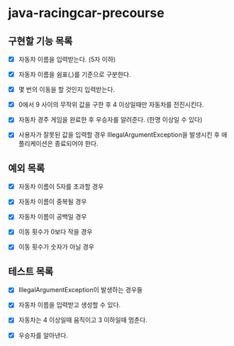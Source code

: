 # java-racingcar-precourse

## 구현할 기능 목록

- [x] 자동차 이름을 입력받는다. (5자 이하)
- [x] 자동차 이름을 쉼표(,)를 기준으로 구분한다.
- [x] 몇 번의 이동을 할 것인지 입력받는다.
- [x] 0에서 9 사이의 무작위 값을 구한 후 4 이상일때만 자동차를 전진시킨다.
- [x] 자동차 경주 게임을 완료한 후 우승자를 알려준다. (한명 이상일 수 있다)
- [x] 사용자가 잘못된 값을 입력할 경우 IllegalArgumentException을 발생시킨 후 애플리케이션은 종료되어야 한다.


## 예외 목록

- [x] 자동차 이름이 5자를 초과할 경우
- [x] 자동차 이름이 중복될 경우
- [x] 자동차 이름이 공백일 경우
- [x] 이동 횟수가 0보다 작을 경우
- [x] 이동 횟수가 숫자가 아닐 경우


## 테스트 목록

- [x] IllegalArgumentException이 발생하는 경우들
- [x] 자동차 이름을 입력받고 생성할 수 있다.
- [x] 자동차는 4 이상일때 움직이고 3 이하일때 멈춘다.
- [x] 우승자를 알아낸다.


